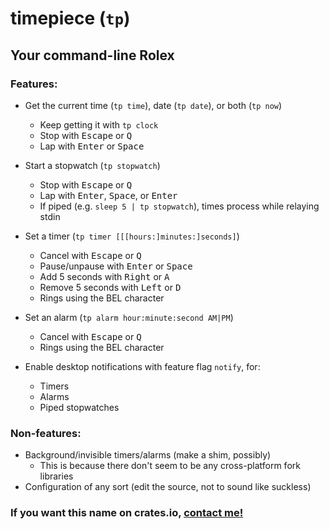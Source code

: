 # timepiece (`tp`)
## Your command-line Rolex

### Features:
 - Get the current time (`tp time`), date (`tp date`), or both (`tp now`)
   - Keep getting it with `tp clock`
   - Stop with <kbd>Escape</kbd> or <kbd>Q</kbd>
   - Lap with <kbd>Enter</kbd> or <kbd>Space</kbd>

 - Start a stopwatch (`tp stopwatch`)
   - Stop with <kbd>Escape</kbd> or <kbd>Q</kbd>
   - Lap with <kbd>Enter</kbd>, <kbd>Space</kbd>, or <kbd>Enter</kbd>
   - If piped (e.g. `sleep 5 | tp stopwatch`), times process while relaying stdin

 - Set a timer (`tp timer [[[hours:]minutes:]seconds]`)
   - Cancel with <kbd>Escape</kbd> or <kbd>Q</kbd>
   - Pause/unpause with <kbd>Enter</kbd> or <kbd>Space</kbd>
   - Add 5 seconds with <kbd>Right</kbd> or <kbd>A</kbd>
   - Remove 5 seconds with <kbd>Left</kbd> or <kbd>D</kbd>
   - Rings using the BEL character

 - Set an alarm (`tp alarm hour:minute:second AM|PM`)
   - Cancel with <kbd>Escape</kbd> or <kbd>Q</kbd>
   - Rings using the BEL character

 - Enable desktop notifications with feature flag `notify`, for:
   - Timers
   - Alarms
   - Piped stopwatches

### Non-features:
 - Background/invisible timers/alarms (make a shim, possibly)
   - This is because there don't seem to be any cross-platform fork libraries
 - Configuration of any sort (edit the source, not to sound like suckless)

### If you want this name on crates.io, [contact me!](mailto:fuzzymuffin343@gmail.com)
